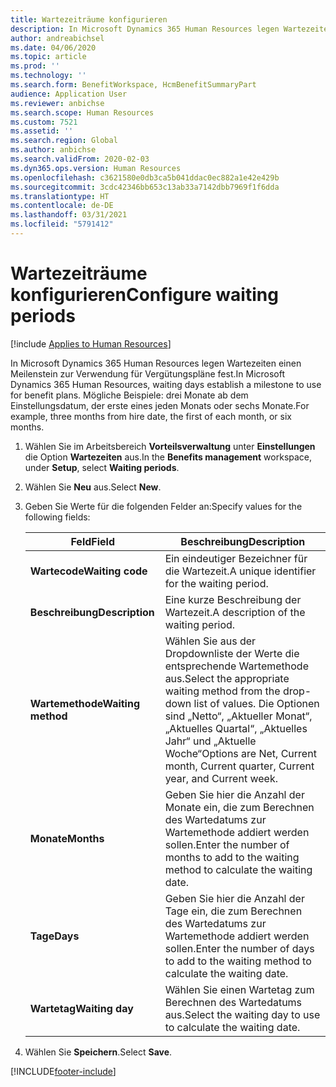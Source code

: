 ```yaml
---
title: Wartezeiträume konfigurieren
description: In Microsoft Dynamics 365 Human Resources legen Wartezeiten einen Meilenstein zur Verwendung für Vergütungspläne fest.
author: andreabichsel
ms.date: 04/06/2020
ms.topic: article
ms.prod: ''
ms.technology: ''
ms.search.form: BenefitWorkspace, HcmBenefitSummaryPart
audience: Application User
ms.reviewer: anbichse
ms.search.scope: Human Resources
ms.custom: 7521
ms.assetid: ''
ms.search.region: Global
ms.author: anbichse
ms.search.validFrom: 2020-02-03
ms.dyn365.ops.version: Human Resources
ms.openlocfilehash: c3621580e0db3ca5b041ddac0ec882a1e42e429b
ms.sourcegitcommit: 3cdc42346bb653c13ab33a7142dbb7969f1f6dda
ms.translationtype: HT
ms.contentlocale: de-DE
ms.lasthandoff: 03/31/2021
ms.locfileid: "5791412"
---
```

# <a name="configure-waiting-periods"></a><span data-ttu-id="b53fa-103">Wartezeiträume konfigurieren</span><span class="sxs-lookup"><span data-stu-id="b53fa-103">Configure waiting periods</span></span>

[!include [Applies to Human Resources](../includes/applies-to-hr.md)]

<span data-ttu-id="b53fa-104">In Microsoft Dynamics 365 Human Resources legen Wartezeiten einen Meilenstein zur Verwendung für Vergütungspläne fest.</span><span class="sxs-lookup"><span data-stu-id="b53fa-104">In Microsoft Dynamics 365 Human Resources, waiting days establish a milestone to use for benefit plans.</span></span> <span data-ttu-id="b53fa-105">Mögliche Beispiele: drei Monate ab dem Einstellungsdatum, der erste eines jeden Monats oder sechs Monate.</span><span class="sxs-lookup"><span data-stu-id="b53fa-105">For example, three months from hire date, the first of each month, or six months.</span></span>   

1. <span data-ttu-id="b53fa-106">Wählen Sie im Arbeitsbereich **Vorteilsverwaltung** unter **Einstellungen** die Option **Wartezeiten** aus.</span><span class="sxs-lookup"><span data-stu-id="b53fa-106">In the **Benefits management** workspace, under **Setup**, select **Waiting periods**.</span></span>

2. <span data-ttu-id="b53fa-107">Wählen Sie **Neu** aus.</span><span class="sxs-lookup"><span data-stu-id="b53fa-107">Select **New**.</span></span>

3. <span data-ttu-id="b53fa-108">Geben Sie Werte für die folgenden Felder an:</span><span class="sxs-lookup"><span data-stu-id="b53fa-108">Specify values for the following fields:</span></span>

   | <span data-ttu-id="b53fa-109">Feld</span><span class="sxs-lookup"><span data-stu-id="b53fa-109">Field</span></span> | <span data-ttu-id="b53fa-110">Beschreibung</span><span class="sxs-lookup"><span data-stu-id="b53fa-110">Description</span></span> |
   | --- | --- |
   | <span data-ttu-id="b53fa-111">**Wartecode**</span><span class="sxs-lookup"><span data-stu-id="b53fa-111">**Waiting code**</span></span> | <span data-ttu-id="b53fa-112">Ein eindeutiger Bezeichner für die Wartezeit.</span><span class="sxs-lookup"><span data-stu-id="b53fa-112">A unique identifier for the waiting period.</span></span> |
   | <span data-ttu-id="b53fa-113">**Beschreibung**</span><span class="sxs-lookup"><span data-stu-id="b53fa-113">**Description**</span></span> | <span data-ttu-id="b53fa-114">Eine kurze Beschreibung der Wartezeit.</span><span class="sxs-lookup"><span data-stu-id="b53fa-114">A description of the waiting period.</span></span> |
   | <span data-ttu-id="b53fa-115">**Wartemethode**</span><span class="sxs-lookup"><span data-stu-id="b53fa-115">**Waiting method**</span></span> | <span data-ttu-id="b53fa-116">Wählen Sie aus der Dropdownliste der Werte die entsprechende Wartemethode aus.</span><span class="sxs-lookup"><span data-stu-id="b53fa-116">Select the appropriate waiting method from the drop-down list of values.</span></span> <span data-ttu-id="b53fa-117">Die Optionen sind „Netto“, „Aktueller Monat“, „Aktuelles Quartal“, „Aktuelles Jahr“ und „Aktuelle Woche“</span><span class="sxs-lookup"><span data-stu-id="b53fa-117">Options are Net, Current month, Current quarter, Current year, and Current week.</span></span> |
   | <span data-ttu-id="b53fa-118">**Monate**</span><span class="sxs-lookup"><span data-stu-id="b53fa-118">**Months**</span></span> | <span data-ttu-id="b53fa-119">Geben Sie hier die Anzahl der Monate ein, die zum Berechnen des Wartedatums zur Wartemethode addiert werden sollen.</span><span class="sxs-lookup"><span data-stu-id="b53fa-119">Enter the number of months to add to the waiting method to calculate the waiting date.</span></span> |
   | <span data-ttu-id="b53fa-120">**Tage**</span><span class="sxs-lookup"><span data-stu-id="b53fa-120">**Days**</span></span> | <span data-ttu-id="b53fa-121">Geben Sie hier die Anzahl der Tage ein, die zum Berechnen des Wartedatums zur Wartemethode addiert werden sollen.</span><span class="sxs-lookup"><span data-stu-id="b53fa-121">Enter the number of days to add to the waiting method to calculate the waiting date.</span></span> |
   | <span data-ttu-id="b53fa-122">**Wartetag**</span><span class="sxs-lookup"><span data-stu-id="b53fa-122">**Waiting day**</span></span> | <span data-ttu-id="b53fa-123">Wählen Sie einen Wartetag zum Berechnen des Wartedatums aus.</span><span class="sxs-lookup"><span data-stu-id="b53fa-123">Select the waiting day to use to calculate the waiting date.</span></span> |

4. <span data-ttu-id="b53fa-124">Wählen Sie **Speichern**.</span><span class="sxs-lookup"><span data-stu-id="b53fa-124">Select **Save**.</span></span>


[!INCLUDE[footer-include](../includes/footer-banner.md)]
